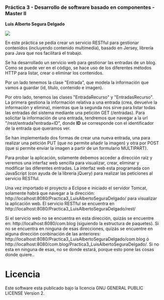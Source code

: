 ### Práctica 3 - Desarrollo de software basado en componentes - Master II

**Luis Alberto Segura Delgado**

![](https://img.shields.io/badge/license-GPLv2-blue.svg)

En este práctica se pedía crear un servicio RESTful para gestionar contenidos (incluyendo contenido multimedia), basado en Jersey, librería para Java que nos facilitará el trabajo.

Se ha desarrollado un servicio web para gestionar las entradas de un blog. Como se puede ver en el código, se hace uso de los diferentes métodos HTTP para listar, crear o eliminar los contenidos.

Por un lado tenemos la clase "Entrada", que modela la información que vamos a guardar (id, título, contenido e imagen).

Por otro lado, tenemos las clases "EntradaRecurso" y "EntradasRecurso". La primera gestiona la información relativa a una entrada (crea, devuelve la información y elimina), mientras que la segunda nos sirve para listar todas las entradas del sistema mediante una petición GET (/entradas). Para solicitar la información de una entrada, tendremos que navegar a la url "/rest/entrada?entrada=ID", donde **ID** se corresponde con el identificador de la entrada que queramos ver.

Se han implementado dos formas de crear una nueva entrada, una para realizar una petición PUT (que no permite añadir la imagen) y otra por POST (que si permite enviar la imagen a partir de un formulario MULTIPART).


Para probar la aplicación, solamente debemos acceder a dirección raíz y veremos una interfaz web sencilla para visualizar, crear, eliminar y modificar las diferentes entradas. La interfaz web esta programada con JavaScript (con ayuda de la librería jQuery) para realizar las peticiones al servicio RESTful.

Una vez importado el proyecto a Eclipse e iniciado el servidor Tomcat, solamente habrá que navegar a la dirección: http://localhost:8080/Practica3_LuisAlbertoSeguraDelgado/ para visualizar la aplicación web. El servicio RESTful se encuentra en http://localhost:8080/Practica3_LuisAlbertoSeguraDelgado/rest/

Si el servicio web no se encuentra en esta dirección, quizás se encuentre en: http://localhost:8080/com.blog (siguiendo la estructura de paquetes). Si no se encuentra en ninguna de esas direcciones, quizás se encuentre en alguna dirección conbinación de las anteriores: http://localhost:8080/Practica3_LuisAlbertoSeguraDelgado/com.blog ó http://localhost:8080/com.blog/Practica3_LuisAlbertoSeguraDelgado/. Si no esta en ninguna de esas, no se donde estará, porque esto pone las cosas donde quiere..


# Licencia

Este software esta publicado bajo la licencia GNU GENERAL PUBLIC LICENSE Version 2.